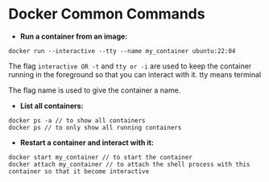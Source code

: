 # Docker Common Commands

- **Run a container from an image:**

```
docker run --interactive --tty --name my_container ubuntu:22:04
```

The flag `interactive OR -t` and `tty or -i` are used to keep the container running in the foreground so that you can interact with it. tty means terminal

The flag name is used to give the container a name.

- **List all containers:**

```
docker ps -a // to show all containers
docker ps // to only show all running containers

```

- **Restart a container and interact with it:**

```
docker start my_container // to start the container
docker attach my_container // to attach the shell process with this container so that it become interactive
```
